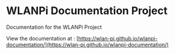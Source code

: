 # WLANPi Documentation Project

Documentation for the WLANPi Project

View the documentation at : [https://wlan-pi.github.io/wlanpi-documentation/](https://wlan-pi.github.io/wlanpi-documentation/)
